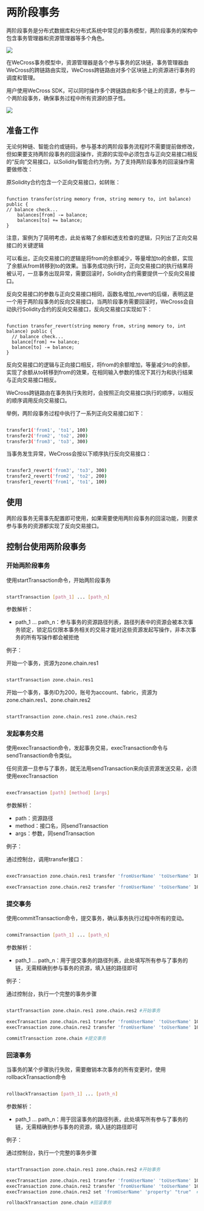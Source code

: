 # 两阶段事务

两阶段事务是分布式数据库和分布式系统中常见的事务模型，两阶段事务的架构中包含事务管理器和资源管理器等多个角色。

![](../images/xa/2pcarch.png)

在WeCross事务模型中，资源管理器是各个参与事务的区块链，事务管理器由WeCross的跨链路由实现，WeCross跨链路由对多个区块链上的资源进行事务的调度和管理。

用户使用WeCross SDK，可以同时操作多个跨链路由和多个链上的资源，参与一个两阶段事务，确保事务过程中所有资源的原子性。

![](../images/xa/systemarch.png)

## 准备工作

无论何种链、智能合约或链码，参与基本的两阶段事务流程时不需要提前做修改，但如果要支持两阶段事务的回滚操作，资源的实现中必须包含与正向交易接口相反的“反向”交易接口，以Solidity智能合约为例，为了支持两阶段事务的回滚操作需要做修改：

原Solidity合约包含一个正向交易接口，如转账：

```solidity

function transfer(string memory from, string memory to, int balance) public {
// balance check...
    balances[from] -= balance;
    balances[to] += balance;
}

```

注意，案例为了简明考虑，此处省略了余额和透支检查的逻辑，只列出了正向交易接口的关键逻辑

可以看出，正向交易接口的逻辑是将from的余额减少，等量增加to的余额，实现了余额从from转移到to的效果。当事务成功执行时，正向交易接口的执行结果将被认可，一旦事务出现异常，需要回滚时，Solidity合约需要提供一个反向交易接口。

反向交易接口的参数与正向交易接口相同，函数名增加_revert的后缀，表明这是一个用于两阶段事务的反向交易接口，当两阶段事务需要回滚时，WeCross会自动执行Solidity合约的反向交易接口，反向交易接口实现如下：

```solidity

function transfer_revert(string memory from, string memory to, int balance) public {
  // balance check...
  balance[from] += balance;
  balance[to] -= balance;
}

```

反向交易接口的逻辑与正向接口相反，将from的余额增加，等量减少to的余额，实现了余额从to转移到from的效果，在相同输入参数的情况下其行为和执行结果与正向交易接口相反。

WeCross跨链路由在事务执行失败时，会按照正向交易接口执行的顺序，以相反的顺序调用反向交易接口。

举例，两阶段事务过程中执行了一系列正向交易接口如下：

```bash

transfer1('from1', 'to1', 100)
transfer2('from2', 'to2', 200)
transfer3('from3', 'to3', 300)

```

当事务发生异常，WeCross会按以下顺序执行反向交易接口：

```bash

transfer3_revert('from3', 'to3', 300)
transfer2_revert('from2', 'to2', 200)
transfer1_revert('from1', 'to1', 100)

```

## 使用

两阶段事务无需事先配置即可使用，如果需要使用两阶段事务的回滚功能，则要求参与事务的资源都实现了反向交易接口。

## 控制台使用两阶段事务

### 开始两阶段事务

使用startTransaction命令，开始两阶段事务

```bash

startTransaction [path_1] ... [path_n]

```

参数解析：

- path_1 ... path_n：参与事务的资源路径列表，路径列表中的资源会被本次事务锁定，锁定后仅限本事务相关的交易才能对这些资源发起写操作，非本次事务的所有写操作都会被拒绝

例子：

开始一个事务，资源为zone.chain.res1

```bash

startTransaction zone.chain.res1

```

开始一个事务，事务ID为200，账号为account、fabric，资源为zone.chain.res1、zone.chain.res2

```bash

startTransaction zone.chain.res1 zone.chain.res2

```

### 发起事务交易

使用execTransaction命令，发起事务交易，execTransaction命令与sendTransaction命令类似。

任何资源一旦参与了事务，就无法用sendTransaction来向该资源发送交易，必须使用execTransaction

```bash

execTransaction [path] [method] [args]

```

参数解析：

- path：资源路径
- method：接口名，同sendTransaction
- args：参数，同sendTransaction

例子：

通过控制台，调用transfer接口：

```bash

execTransaction zone.chain.res1 transfer 'fromUserName' 'toUserName' 100 #调用事务资源zone.chain.res1的transfer接口

execTransaction zone.chain.res2 transfer 'fromUserName' 'toUserName' 100 #调用事务资源zone.chain.res2的transfer接口

```

### 提交事务

使用commitTransaction命令，提交事务，确认事务执行过程中所有的变动。

```bash

commiTransaction [path_1] ... [path_n]

```

参数解析：

- path_1 ... path_n：用于提交事务的路径列表，此处填写所有参与了事务的链，无需精确到参与事务的资源，填入链的路径即可

例子：

通过控制台，执行一个完整的事务步骤

```bash

startTransaction zone.chain.res1 zone.chain.res2 #开始事务

execTransaction zone.chain.res1 transfer 'fromUserName' 'toUserName' 100 #调用事务资源zone.chain.res1的transfer接口
execTransaction zone.chain.res2 transfer 'fromUserName' 'toUserName' 100 #调用事务资源zone.chain.res2的transfer接口

commitTransaction zone.chain #提交事务

```

### 回滚事务

当事务的某个步骤执行失败，需要撤销本次事务的所有变更时，使用rollbackTransaction命令

```bash

rollbackTransaction [path_1] ... [path_n]

```

参数解析：

- path_1 ... path_n：用于回滚事务的路径列表，此处填写所有参与了事务的链，无需精确到参与事务的资源，填入链的路径即可

例子：

通过控制台，执行一个完整的事务步骤

```bash

startTransaction zone.chain.res1 zone.chain.res2 #开始事务

execTransaction zone.chain.res1 transfer 'fromUserName' 'toUserName' 100 #调用事务资源zone.chain.res1的transfer接口
execTransaction zone.chain.res2 transfer 'fromUserName' 'toUserName' 100 #调用事务资源zone.chain.res2的transfer接口
execTransaction zone.chain.res2 set 'fromUserName' 'property' "true"  #调用事务资源zone.chain.res2的set接口，假设该接口调用失败

rollbackTransaction zone.chain #回滚事务

```
